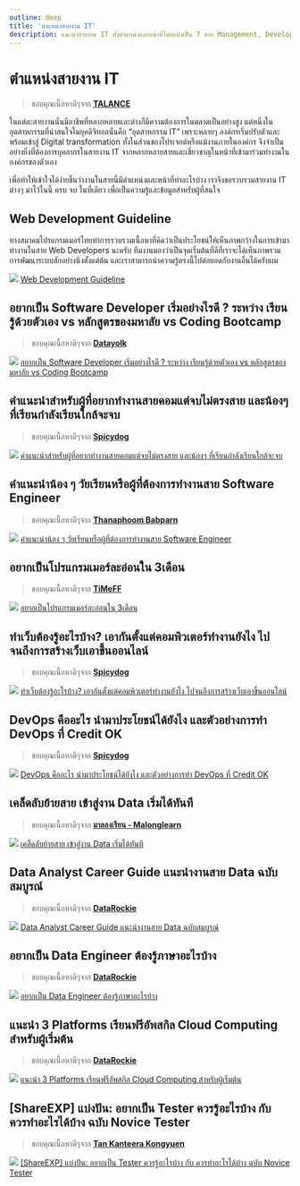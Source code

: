 ```yaml
---
outline: deep
title: 'ตำแหน่งสายงาน IT'
description: แนะนำสายงาน IT ทั้งตำแหน่งและหน้าที่โดยแบ่งเป็น 7 สาย Management, Developer, QA/Tester, Designer, Analyst, Data, Infrastructure และ Support
---
```

# ตำแหน่งสายงาน IT
> ขอบคุณเนื้อหาดีๆจาก **[TALANCE](https://www.talance.tech/blog/it-job-responsibility/)**

ในแต่ละสายงานนั่นมีอาชีพที่หลากหลายและต่างก็มีความต้องการในตลาดเป็นอย่างสูง แต่หนึ่งในอุตสาหกรรมที่น่าสนใจในยุคดิจิทอลนั่นคือ “อุตสาหกรรม IT” เพราะหลายๆ องค์กรเริ่มปรับตัวและพร้อมเข้าสู่ Digital transformation ทั้งในส่วนของโปรเจกต์หรือแม้งานภายในองค์กร จึงจำเป็นอย่างยิ่งที่ต้องการบุคลากรในสายงาน IT จากหลากหลายสายและเชี่ยวชาญในหน้าที่เข้ามาร่วมทำงานในองค์กรของตัวเอง

เพื่อทำให้เข้าใจได้ง่ายขึ้นว่างานในสายนี้มีตำแหน่งและหน้าที่ทำอะไรบ้าง เราจึงขอรวบรวมสายงาน IT ต่างๆ มาไว้ในนี้ ครบ จบ ในที่เดียว เพื่อเป็นความรู้และข้อมูลสำหรับผู้ที่สนใจ 

## Web Development Guideline

ทางสมาคมโปรแกรมเมอร์ไทยทำการรวบรวมเนื้อหาที่คิดว่าเป็นประโยชน์ให้เห็นภาพกว้างในการเข้ามาทำงานในสาย Web Developers นะครับ
ทีมงานมองว่าเป็นจุดเริ่มต้นที่ดีที่เราจะได้เห็นภาพรวมการพัฒนาระบบสักอย่างนึงตั้งแต่ต้น และเราสามารถนำความรู้ตรงนี้ไปต่อยอดกับงานอื่นได้ครับผม

![](./developer/images/webguideline.jpg)
[Web Development Guideline](/paths/web-guideline/intro/intro.html)

## อยากเป็น Software Developer เริ่มอย่างไรดี ? ระหว่าง เรียนรู้ด้วยตัวเอง vs หลักสูตรของมหาลัย vs Coding Bootcamp
> ขอบคุณเนื้อหาดีๆจาก **[Datayolk](https://datayolk.net/)**
  
![](../web-guideline/intro/images/web-guideline-33.jpg)
[อยากเป็น Software Developer เริ่มอย่างไรดี ? ระหว่าง เรียนรู้ด้วยตัวเอง vs หลักสูตรของมหาลัย vs Coding Bootcamp](https://datayolk.net/technology/learning-to-code-self-taught-vs-bootcamp-vs-cs-degree/)

## คำแนะนำสำหรับผู้ที่อยากทำงานสายคอมแต่จบไม่ตรงสาย และน้องๆ ที่เรียนกำลังเรียนใกล้จะจบ
> ขอบคุณเนื้อหาดีๆจาก **[Spicydog](https://www.spicydog.org/blog/)**

![](./developer/images/dev.01.jpg)
[คำแนะนำสำหรับผู้ที่อยากทำงานสายคอมแต่จบไม่ตรงสาย และน้องๆ ที่เรียนกำลังเรียนใกล้จะจบ](https://www.spicydog.org/blog/advice-for-non-computer-degree-programmer/)

## คำแนะนำน้อง ๆ วัยเรียนหรือผู้ที่ต้องการทำงานสาย Software Engineer
> ขอบคุณเนื้อหาดีๆจาก **[Thanaphoom Babparn](https://tpbabparn.medium.com)**

![](./developer/images/dev.03.jpg)
[คำแนะนำน้อง ๆ วัยเรียนหรือผู้ที่ต้องการทำงานสาย Software Engineer](https://tpbabparn.medium.com/%E0%B8%A3%E0%B8%B9%E0%B9%89%E0%B8%AD%E0%B8%B0%E0%B9%84%E0%B8%A3%E0%B9%84%E0%B8%A1%E0%B9%88%E0%B8%AA%E0%B8%B9%E0%B9%89%E0%B8%A3%E0%B8%B9%E0%B9%89%E0%B8%87%E0%B8%B5%E0%B9%89-%E0%B8%95%E0%B8%AD%E0%B8%99%E0%B8%97%E0%B8%B5%E0%B9%88-1-%E0%B8%84%E0%B8%B3%E0%B9%81%E0%B8%99%E0%B8%B0%E0%B8%99%E0%B8%B3%E0%B8%99%E0%B9%89%E0%B8%AD%E0%B8%87-%E0%B9%86-%E0%B8%A7%E0%B8%B1%E0%B8%A2%E0%B9%80%E0%B8%A3%E0%B8%B5%E0%B8%A2%E0%B8%99%E0%B8%AB%E0%B8%A3%E0%B8%B7%E0%B8%AD%E0%B8%9C%E0%B8%B9%E0%B9%89%E0%B8%97%E0%B8%B5%E0%B9%88%E0%B8%95%E0%B9%89%E0%B8%AD%E0%B8%87%E0%B8%81%E0%B8%B2%E0%B8%A3%E0%B8%97%E0%B8%B3%E0%B8%87%E0%B8%B2%E0%B8%99%E0%B8%AA%E0%B8%B2%E0%B8%A2-software-engineer-a63275428a7f)

## อยากเป็นโปรแกรมเมอร์ละอ่อนใน 3เดือน
> ขอบคุณเนื้อหาดีๆจาก **[TiMeFF](https://timeff.medium.com/)**

![](./developer/images/dev.02.jpg)
[อยากเป็นโปรแกรมเมอร์ละอ่อนใน 3เดือน](https://timeff.medium.com/%E0%B8%AD%E0%B8%A2%E0%B8%B2%E0%B8%81%E0%B9%80%E0%B8%9B%E0%B9%87%E0%B8%99%E0%B9%82%E0%B8%9B%E0%B8%A3%E0%B9%81%E0%B8%81%E0%B8%A3%E0%B8%A1%E0%B9%80%E0%B8%A1%E0%B8%AD%E0%B8%A3%E0%B9%8C%E0%B8%A5%E0%B8%B0%E0%B8%AD%E0%B9%88%E0%B8%AD%E0%B8%99%E0%B9%83%E0%B8%99-3%E0%B9%80%E0%B8%94%E0%B8%B7%E0%B8%AD%E0%B8%99-7201b312e115)

## ทำเว็บต้องรู้อะไรบ้าง? เอากันตั้งแต่คอมพิวเตอร์ทำงานยังไง ไปจนถึงการสร้างเว็บเอาขึ้นออนไลน์
> ขอบคุณเนื้อหาดีๆจาก **[Spicydog](https://www.spicydog.org/blog/)**

![](../web-guideline/intro/images/web-guideline-01.jpg)
[ทำเว็บต้องรู้อะไรบ้าง? เอากันตั้งแต่คอมพิวเตอร์ทำงานยังไง ไปจนถึงการสร้างเว็บเอาขึ้นออนไลน์](https://www.spicydog.org/blog/what-is-web-application/)

## DevOps คืออะไร นำมาประโยชน์ได้ยังไง และตัวอย่างการทำ DevOps ที่ Credit OK
> ขอบคุณเนื้อหาดีๆจาก **[Spicydog](https://www.spicydog.org/blog/)**

![](./developer/images/dev.04.jpg)
[DevOps คืออะไร นำมาประโยชน์ได้ยังไง และตัวอย่างการทำ DevOps ที่ Credit OK](https://www.spicydog.org/blog/introduction-to-devops-and-the-practical-use-cases-at-credit-ok/)
 
## เคล็ดลับย้ายสาย เข้าสู่งาน Data เริ่มได้ทันที
>  ขอบคุณเนื้อหาดีๆจาก **[มาลองเรียน - Malonglearn](https://www.malonglearn.com)**
> 
![](https://www.malonglearn.com/content/images/size/w1140/2024/04/Move-to-Data.png)
[เคล็ดลับย้ายสาย เข้าสู่งาน Data เริ่มได้ทันที](https://www.malonglearn.com/step-to-data-career/)

## Data Analyst Career Guide แนะนำงานสาย Data ฉบับสมบูรณ์
>  ขอบคุณเนื้อหาดีๆจาก **[DataRockie](https://datarockie.com/)**
> 
![](https://i0.wp.com/datarockie.com/wp-content/uploads/2024/01/Updated-New-Data-Analyst-Career-Guide-2024.jpg?w=1600&ssl=1)
[Data Analyst Career Guide แนะนำงานสาย Data ฉบับสมบูรณ์](https://datarockie.com/blog/data-analyst-complete-career-guide/)

## อยากเป็น Data Engineer ต้องรู้ภาษาอะไรบ้าง
>  ขอบคุณเนื้อหาดีๆจาก **[DataRockie](https://datarockie.com/)**
> 
![](https://i0.wp.com/datarockie.com/wp-content/uploads/2023/10/Data-Engineer-Career-Guide-Clear-Cover.jpg?w=1600&ssl=1)
[อยากเป็น Data Engineer ต้องรู้ภาษาอะไรบ้าง](https://datarockie.com/blog/data-engineering-foundation/)

## แนะนำ 3 Platforms เรียนฟรีอัพสกิล Cloud Computing สำหรับผู้เริ่มต้น
>  ขอบคุณเนื้อหาดีๆจาก **[DataRockie](https://datarockie.com/)**
> 
![](https://i0.wp.com/datarockie.com/wp-content/uploads/2023/01/free-cloud-learning-paths-on-aws-microsoft-learn-and-gcp.jpg?zoom=2&resize=740%2C430&ssl=1)
[แนะนำ 3 Platforms เรียนฟรีอัพสกิล Cloud Computing สำหรับผู้เริ่มต้น](https://datarockie.com/blog/free-cloud-computing-courses/)

## [ShareEXP] แบ่งปัน: อยากเป็น Tester ควรรู้อะไรบ้าง กับ ควรทำอะไรได้บ้าง ฉบับ Novice Tester
>  ขอบคุณเนื้อหาดีๆจาก **[Tan Kanteera Kongyuen](https://medium.com/@tanjaik)**
> 
![](./qa/images/qa-01.jpg)
[[ShareEXP] แบ่งปัน: อยากเป็น Tester ควรรู้อะไรบ้าง กับ ควรทำอะไรได้บ้าง ฉบับ Novice Tester](https://tanjailittletester.com/shareexp-%E0%B9%81%E0%B8%9A%E0%B9%88%E0%B8%87%E0%B8%9B%E0%B8%B1%E0%B8%99-%E0%B8%AD%E0%B8%A2%E0%B8%B2%E0%B8%81%E0%B9%80%E0%B8%9B%E0%B9%87%E0%B8%99-tester-%E0%B8%84%E0%B8%A7%E0%B8%A3%E0%B8%A3%E0%B8%B9%E0%B9%89%E0%B8%AD%E0%B8%B0%E0%B9%84%E0%B8%A3%E0%B8%9A%E0%B9%89%E0%B8%B2%E0%B8%87-%E0%B8%81%E0%B8%B1%E0%B8%9A-%E0%B8%84%E0%B8%A7%E0%B8%A3%E0%B8%97%E0%B8%B3%E0%B8%AD%E0%B8%B0%E0%B9%84%E0%B8%A3%E0%B9%84%E0%B8%94%E0%B9%89%E0%B8%9A%E0%B9%89%E0%B8%B2%E0%B8%87-%E0%B8%89%E0%B8%9A%E0%B8%B1%E0%B8%9A-novice-tester-89c6f4f695d8)